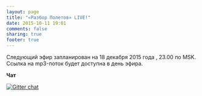 ```yaml
---
layout: page
title: "«Разбор Полетов» LIVE!"
date: 2015-10-11 19:01
comments: false
sharing: true
footer: true
---
```


<!-- Чтобы слушать, нажмите Play -->
<!-- http://stardust.wavestreamer.com:8062/live/;stream/1 -->
<!-- audio preload="none">
   <source src="http://188.166.65.114:8000/razbor" type="audio/mp3" />
   Your browser does not support the audio tag.
</audio -->

Следующий эфир запланирован на <span> 18 декабря 2015 года </span>, 23.00 по MSK.
Ссылка на mp3-поток будет доступна в день эфира.

**Чат**

[![Gitter chat](https://badges.gitter.im/gitterHQ/gitter.png)](https://gitter.im/razbor-poletov/razbor-poletov.github.com)


